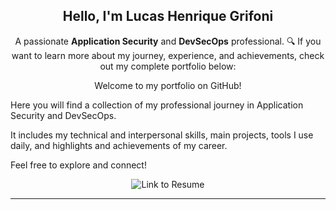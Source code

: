 <!-- 🎯 Introduction with link to RESUME.md -->

<h2 align="center">Hello, I'm Lucas Henrique Grifoni</h2>

<p align="center">
  A passionate <strong>Application Security</strong> and <strong>DevSecOps</strong> professional.
  🔍 If you want to learn more about my journey, experience, and achievements, check out my complete portfolio below:
</p>

<p align="center">
Welcome to my portfolio on GitHub!

Here you will find a collection of my professional journey in Application Security and DevSecOps.

It includes my technical and interpersonal skills, main projects, tools I use daily, and highlights and achievements of my career.

Feel free to explore and connect!
</p>

<p align="center">
  <a href="./RESUME.md" style="text-decoration: none;">
    <img src="https://img.shields.io/badge/📄 View Portfolio-0077b5?style=for-the-badge&logo=readme&logoColor=white" alt="Link to Resume">
  </a>
</p>

---
